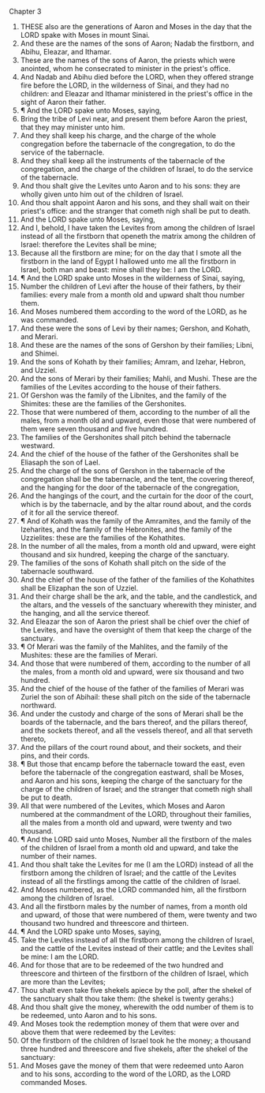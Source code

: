 

Chapter 3

1. THESE also are the generations of Aaron and Moses in the day that the LORD spake with Moses in mount Sinai.
2. And these are the names of the sons of Aaron; Nadab the firstborn, and Abihu, Eleazar, and Ithamar.
3. These are the names of the sons of Aaron, the priests which were anointed, whom he consecrated to minister in the priest's office.
4. And Nadab and Abihu died before the LORD, when they offered strange fire before the LORD, in the wilderness of Sinai, and they had no children: and Eleazar and Ithamar ministered in the priest's office in the sight of Aaron their father.
5. ¶ And the LORD spake unto Moses, saying,
6. Bring the tribe of Levi near, and present them before Aaron the priest, that they may minister unto him.
7. And they shall keep his charge, and the charge of the whole congregation before the tabernacle of the congregation, to do the service of the tabernacle.
8. And they shall keep all the instruments of the tabernacle of the congregation, and the charge of the children of Israel, to do the service of the tabernacle.
9. And thou shalt give the Levites unto Aaron and to his sons: they are wholly given unto him out of the children of Israel.
10. And thou shalt appoint Aaron and his sons, and they shall wait on their priest's office: and the stranger that cometh nigh shall be put to death.
11. And the LORD spake unto Moses, saying,
12. And I, behold, I have taken the Levites from among the children of Israel instead of all the firstborn that openeth the matrix among the children of Israel: therefore the Levites shall be mine;
13. Because all the firstborn are mine; for on the day that I smote all the firstborn in the land of Egypt I hallowed unto me all the firstborn in Israel, both man and beast: mine shall they be: I am the LORD.
14. ¶ And the LORD spake unto Moses in the wilderness of Sinai, saying,
15. Number the children of Levi after the house of their fathers, by their families: every male from a month old and upward shalt thou number them.
16. And Moses numbered them according to the word of the LORD, as he was commanded.
17. And these were the sons of Levi by their names; Gershon, and Kohath, and Merari.
18. And these are the names of the sons of Gershon by their families; Libni, and Shimei.
19. And the sons of Kohath by their families; Amram, and Izehar, Hebron, and Uzziel.
20. And the sons of Merari by their families; Mahli, and Mushi. These are the families of the Levites according to the house of their fathers.
21. Of Gershon was the family of the Libnites, and the family of the Shimites: these are the families of the Gershonites.
22. Those that were numbered of them, according to the number of all the males, from a month old and upward, even those that were numbered of them were seven thousand and five hundred.
23. The families of the Gershonites shall pitch behind the tabernacle westward.
24. And the chief of the house of the father of the Gershonites shall be Eliasaph the son of Lael.
25. And the charge of the sons of Gershon in the tabernacle of the congregation shall be the tabernacle, and the tent, the covering thereof, and the hanging for the door of the tabernacle of the congregation,
26. And the hangings of the court, and the curtain for the door of the court, which is by the tabernacle, and by the altar round about, and the cords of it for all the service thereof.
27. ¶ And of Kohath was the family of the Amramites, and the family of the Izeharites, and the family of the Hebronites, and the family of the Uzzielites: these are the families of the Kohathites.
28. In the number of all the males, from a month old and upward, were eight thousand and six hundred, keeping the charge of the sanctuary.
29. The families of the sons of Kohath shall pitch on the side of the tabernacle southward.
30. And the chief of the house of the father of the families of the Kohathites shall be Elizaphan the son of Uzziel.
31. And their charge shall be the ark, and the table, and the candlestick, and the altars, and the vessels of the sanctuary wherewith they minister, and the hanging, and all the service thereof.
32. And Eleazar the son of Aaron the priest shall be chief over the chief of the Levites, and have the oversight of them that keep the charge of the sanctuary.
33. ¶ Of Merari was the family of the Mahlites, and the family of the Mushites: these are the families of Merari.
34. And those that were numbered of them, according to the number of all the males, from a month old and upward, were six thousand and two hundred.
35. And the chief of the house of the father of the families of Merari was Zuriel the son of Abihail: these shall pitch on the side of the tabernacle northward.
36. And under the custody and charge of the sons of Merari shall be the boards of the tabernacle, and the bars thereof, and the pillars thereof, and the sockets thereof, and all the vessels thereof, and all that serveth thereto,
37. And the pillars of the court round about, and their sockets, and their pins, and their cords.
38. ¶ But those that encamp before the tabernacle toward the east, even before the tabernacle of the congregation eastward, shall be Moses, and Aaron and his sons, keeping the charge of the sanctuary for the charge of the children of Israel; and the stranger that cometh nigh shall be put to death.
39. All that were numbered of the Levites, which Moses and Aaron numbered at the commandment of the LORD, throughout their families, all the males from a month old and upward, were twenty and two thousand.
40. ¶ And the LORD said unto Moses, Number all the firstborn of the males of the children of Israel from a month old and upward, and take the number of their names.
41. And thou shalt take the Levites for me (I am the LORD) instead of all the firstborn among the children of Israel; and the cattle of the Levites instead of all the firstlings among the cattle of the children of Israel.
42. And Moses numbered, as the LORD commanded him, all the firstborn among the children of Israel.
43. And all the firstborn males by the number of names, from a month old and upward, of those that were numbered of them, were twenty and two thousand two hundred and threescore and thirteen.
44. ¶ And the LORD spake unto Moses, saying,
45. Take the Levites instead of all the firstborn among the children of Israel, and the cattle of the Levites instead of their cattle; and the Levites shall be mine: I am the LORD.
46. And for those that are to be redeemed of the two hundred and threescore and thirteen of the firstborn of the children of Israel, which are more than the Levites;
47. Thou shalt even take five shekels apiece by the poll, after the shekel of the sanctuary shalt thou take them: (the shekel is twenty gerahs:)
48. And thou shalt give the money, wherewith the odd number of them is to be redeemed, unto Aaron and to his sons.
49. And Moses took the redemption money of them that were over and above them that were redeemed by the Levites:
50. Of the firstborn of the children of Israel took he the money; a thousand three hundred and threescore and five shekels, after the shekel of the sanctuary:
51. And Moses gave the money of them that were redeemed unto Aaron and to his sons, according to the word of the LORD, as the LORD commanded Moses.
